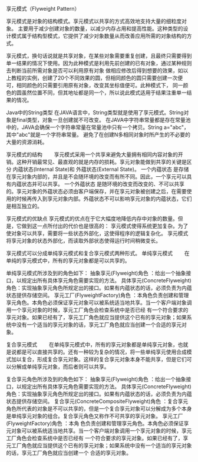 享元模式（Flyweight Pattern）

享元模式是对象的结构模式。享元模式以共享的方式高效地支持大量的细粒度对象。
主要用于减少创建对象的数量，以减少内存占用和提高性能。这种类型的设计模式属于结构型模式，它提供了减少对象数量从而改善应用所需的对象结构的方式。

享元模式，换句话说就是共享对象，在某些对象需要重复创建，且最终只需要得到单一结果的情况下使用。因为此种模式是利用先前创建的已有对象，通过某种规则去判断当前所需对象是否可以利用原有对象
做相应修改后得到想要的效果，如以上教程的实例，创建了20个不同效果的圆，但相同颜色的圆只需要创建一次便可，相同颜色的只需要引用原有对象，改变其坐标值便可。此种模式下，
同一颜色的圆虽然位置不同，但其地址都是同一个，所以说此模式适用于结果注重单一结果的情况。

Java中的String类型
    在JAVA语言中，String类型就是使用了享元模式。String对象是final类型，对象一旦创建就不可改变。
    在JAVA中字符串常量都是存在常量池中的，JAVA会确保一个字符串常量在常量池中只有一个拷贝。String a="abc"，其中"abc"就是一个字符串常量。
    避免了在创建N多相同对象时所产生的不必要的大量的资源消耗。

享元模式的结构
　　享元模式采用一个共享来避免大量拥有相同内容对象的开销。这种开销最常见、最直观的就是内存的损耗。享元对象能做到共享的关键是区分 内蕴状态(Internal State)和 外蕴状态(External State)。
   一个内蕴状态 是存储在享元对象内部的，并且是不会随环境的改变而有所不同。因此，一个享元可以具有内蕴状态并可以共享。
   一个外蕴状态 是随环境的改变而改变的、不可以共享的。享元对象的外蕴状态必须由客户端保存，并在享元对象被创建之后，在需要使用的时候再传入到享元对象内部。外蕴状态不可以影响享元对象的内蕴状态，它们是相互独立的。

享元模式的优缺点
    享元模式的优点在于它大幅度地降低内存中对象的数量。但是，它做到这一点所付出的代价也是很高的：
    享元模式使得系统更加复杂。为了使对象可以共享，需要将一些状态外部化，这使得程序的逻辑复杂化。
    享元模式将享元对象的状态外部化，而读取外部状态使得运行时间稍微变长。

享元模式可以分成单纯享元模式和复合享元模式两种形式。
单纯享元模式
　　在单纯的享元模式中，所有的享元对象都是可以共享的。
  
  单纯享元模式所涉及到的角色如下：
    抽象享元(Flyweight)角色 ：给出一个抽象接口，以规定出所有具体享元角色需要实现的方法。
    具体享元(ConcreteFlyweight)角色：实现抽象享元角色所规定出的接口。如果有内蕴状态的话，必须负责为内蕴状态提供存储空间。
    享元工厂(FlyweightFactory)角色 ：本角色负责创建和管理享元角色。本角色必须保证享元对象可以被系统适当地共享。当一个客户端对象调用一个享元对象的时候，享元工厂角色会检查系统中是否已经
        有一个符合要求的享元对象。如果已经有了，享元工厂角色就应当提供这个已有的享元对象；如果系统中没有一个适当的享元对象的话，享元工厂角色就应当创建一个合适的享元对象。

复合享元模式
　　在单纯享元模式中，所有的享元对象都是单纯享元对象，也就是说都是可以直接共享的。还有一种较为复杂的情况，将一些单纯享元使用合成模式加以复合，形成复合享元对象。这样的复合享元对象本身不能共享，但是它们可以分解成单纯享元对象，而后者则可以共享。

  复合享元角色所涉及到的角色如下：
    抽象享元(Flyweight)角色 ：给出一个抽象接口，以规定出所有具体享元角色需要实现的方法。
    具体享元(ConcreteFlyweight)角色：实现抽象享元角色所规定出的接口。如果有内蕴状态的话，必须负责为内蕴状态提供存储空间。
    复合享元(ConcreteCompositeFlyweight)角色 ：复合享元角色所代表的对象是不可以共享的，但是一个复合享元对象可以分解成为多个本身是单纯享元对象的组合。复合享元角色又称作不可共享的享元对象。
    享元工厂(FlyweightFactory)角色 ：本角 色负责创建和管理享元角色。本角色必须保证享元对象可以被系统适当地共享。当一个客户端对象调用一个享元对象的时候，享元工厂角色会检查系统中是否已经有 
        一个符合要求的享元对象。如果已经有了，享元工厂角色就应当提供这个已有的享元对象；如果系统中没有一个适当的享元对象的话，享元工厂角色就应当创建一个 合适的享元对象。